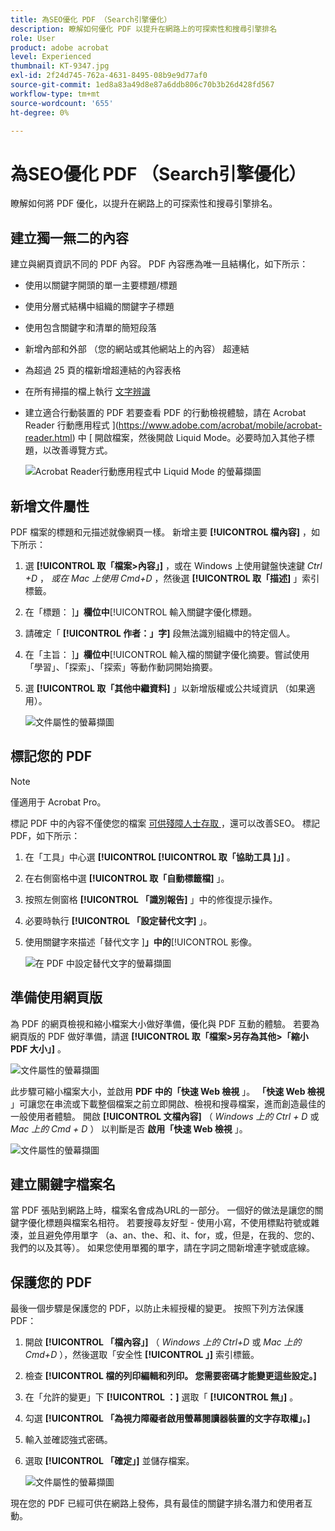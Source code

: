 ```yaml
---
title: 為SEO優化 PDF （Search引擎優化）
description: 瞭解如何優化 PDF 以提升在網路上的可探索性和搜尋引擎排名
role: User
product: adobe acrobat
level: Experienced
thumbnail: KT-9347.jpg
exl-id: 2f24d745-762a-4631-8495-08b9e9d77af0
source-git-commit: 1ed8a83a49d8e87a6ddb806c70b3b26d428fd567
workflow-type: tm+mt
source-wordcount: '655'
ht-degree: 0%

---
```


# 為SEO優化 PDF （Search引擎優化）

瞭解如何將 PDF 優化，以提升在網路上的可探索性和搜尋引擎排名。

## 建立獨一無二的內容

建立與網頁資訊不同的 PDF 內容。 PDF 內容應為唯一且結構化，如下所示：

* 使用以關鍵字開頭的單一主要標題/標題
* 使用分層式結構中組織的關鍵字子標題
* 使用包含關鍵字和清單的簡短段落
* 新增內部和外部 （您的網站或其他網站上的內容） 超連結
* 為超過 25 頁的檔新增超連結的內容表格
* 在所有掃描的檔上執行 [ 文字辨識 ](https://experienceleague.adobe.com/docs/document-cloud-learn/acrobat-learning/getting-started/scan-and-ocr.html)
* 建立適合行動裝置的 PDF
若要查看 PDF 的行動檢視體驗，請在 Acrobat Reader 行動應用程式 ](https://www.adobe.com/acrobat/mobile/acrobat-reader.html) 中 [ 開啟檔案，然後開啟 Liquid Mode。必要時加入其他子標題，以改善導覽方式。

   ![Acrobat Reader行動應用程式中 Liquid Mode 的螢幕擷圖](../assets/optimizeseo1.png)

## 新增文件屬性

PDF 檔案的標題和元描述就像網頁一樣。 新增主要 **[!UICONTROL 檔內容]** ，如下所示：

1. 選 **[!UICONTROL 取「檔案>內容」]** ，或在 Windows 上使用鍵盤快速鍵 *Ctrl +D* ， *或在 Mac 上使用 Cmd+D* ，然後選 **[!UICONTROL 取「描述]** 」索引標籤。
1. 在「標題： ]**」欄位中**[!UICONTROL  輸入關鍵字優化標題。
1. 請確定「 **[!UICONTROL 作者：」字]** 段無法識別組織中的特定個人。
1. 在「主旨： ]**」欄位中**[!UICONTROL  輸入檔的關鍵字優化摘要。嘗試使用「學習」、「探索」、「探索」等動作動詞開始摘要。
1. 選 **[!UICONTROL 取「其他中繼資料]** 」以新增版權或公共域資訊 （如果適用）。

   ![文件屬性的螢幕擷圖](../assets/optimizeseo2.png)

## 標記您的 PDF

>[!NOTE]
>
>僅適用于 Acrobat Pro。

標記 PDF 中的內容不僅使您的檔案 [ 可供殘障人士存取 ](https://experienceleague.adobe.com/docs/document-cloud-learn/acrobat-learning/advanced-tasks/accessibility.html) ，還可以改善SEO。 標記 PDF，如下所示：

1. 在「工具」中心選 **[!UICONTROL **[!UICONTROL  取「協助工具 ]**」]** 。
1. 在右側窗格中選 **[!UICONTROL 取「自動標籤檔]** 」。
1. 按照左側窗格 **[!UICONTROL 「識別報告]** 」中的修復提示操作。
1. 必要時執行 **[!UICONTROL 「設定替代文字]** 」。
1. 使用關鍵字來描述「替代文字 ]**」中的**[!UICONTROL  影像。

   ![在 PDF 中設定替代文字的螢幕擷圖](../assets/optimizeseo3.png)

## 準備使用網頁版

為 PDF 的網頁檢視和縮小檔案大小做好準備，優化與 PDF 互動的體驗。 若要為網頁版的 PDF 做好準備，請選 **[!UICONTROL 取「檔案>另存為其他>「縮小 PDF 大小」]** 。

![文件屬性的螢幕擷圖](../assets/optimizeseo4.png)

此步驟可縮小檔案大小，並啟用 **PDF 中的「快速 Web 檢視** 」。 **「快速 Web 檢視** 」可讓您在串流或下載整個檔案之前立即開啟、檢視和搜尋檔案，進而創造最佳的一般使用者體驗。 開啟 **[!UICONTROL 文檔內容]** （ *Windows 上的 Ctrl + D* 或 *Mac 上的 Cmd + D* ） 以判斷是否 **啟用「快速 Web 檢視** 」。

![文件屬性的螢幕擷圖](../assets/optimizeseo5.png)

## 建立關鍵字檔案名

當 PDF 張貼到網路上時，檔案名會成為URL的一部分。 一個好的做法是讓您的關鍵字優化標題與檔案名相符。 若要搜尋友好型 - 使用小寫，不使用標點符號或雜湊，並且避免停用單字 （a、an、the、和、it、for，或，但是，在我的、您的、我們的以及其等）。 如果您使用單獨的單字，請在字詞之間新增連字號或底線。

## 保護您的 PDF

最後一個步驟是保護您的 PDF，以防止未經授權的變更。 按照下列方法保護 PDF：

1. 開啟 **[!UICONTROL 「檔內容」]** （ *Windows 上的 Ctrl+D* 或 *Mac 上的 Cmd+D* ），然後選取「安全性 **[!UICONTROL 」]** 索引標籤。
1. 檢查 **[!UICONTROL 檔的列印編輯和列印。 您需要密碼才能變更這些設定。]**
1. 在「允許的變更」下 **[!UICONTROL ：]** 選取「 **[!UICONTROL 無」]** 。
1. 勾選 **[!UICONTROL 「為視力障礙者啟用螢幕閱讀器裝置的文字存取權」。]**
1. 輸入並確認強式密碼。
1. 選取 **[!UICONTROL 「確定」]** 並儲存檔案。

   ![文件屬性的螢幕擷圖](../assets/optimizeseo6.png)

現在您的 PDF 已經可供在網路上發佈，具有最佳的關鍵字排名潛力和使用者互動。
